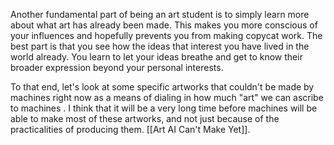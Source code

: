 ---
---

Another fundamental part of being an art student is to simply learn more about what art has already been made. This makes you more conscious of your influences and hopefully prevents you from making copycat work. The best part is that you see how the ideas that interest you have lived in the world already. You learn to let your ideas breathe and get to know their broader expression beyond your personal interests.

To that end, let's look at some specific artworks that couldn't be made by machines right now as a means of dialing in how much "art" we can ascribe to machines . I think that it will be a very long time before machines will be able to make most of these artworks, and not just because of the practicalities of producing them. [[Art AI Can't Make Yet]].



